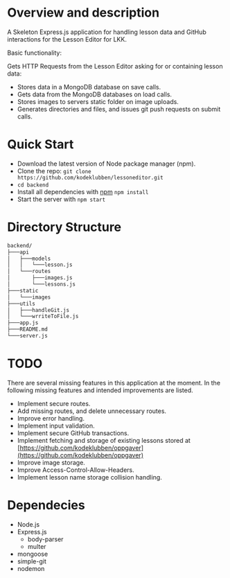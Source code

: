 # Overview and description

A Skeleton Express.js application for handling lesson data and GitHub interactions for the Lesson Editor for LKK.

Basic functionality:

Gets HTTP Requests from the Lesson Editor asking for or containing lesson data:

* Stores data in a MongoDB database on save calls.
* Gets data from the MongoDB databases on load calls.
* Stores images to servers static folder on image uploads.
* Generates directories and files, and issues git push requests on submit calls.

# Quick Start

* Download the latest version of Node package manager (npm). 
* Clone the repo: `git clone https://github.com/kodeklubben/lessoneditor.git`
* `cd backend`
* Install all dependencies with [npm](https://www.npmjs.com/) `npm install`
* Start the server with `npm start`

# Directory Structure

```bash
backend/
├───api
│   ├───models
│   │   └───lesson.js
│   └───routes
│       ├───images.js
│       └───lessons.js
├───static
│   └───images
├───utils
│   ├───handleGit.js
│   └───wrriteToFile.js
├───app.js
├───README.md
└───server.js
```

# TODO

There are several missing features in this application at the moment. In the following missing features and intended improvements are listed.

* Implement secure routes.
* Add missing routes, and delete unnecessary routes.
* Improve error handling.
* Implement input validation.
* Implement secure GitHub transactions.
* Implement fetching and storage of existing lessons stored at [https://github.com/kodeklubben/oppgaver](https://github.com/kodeklubben/oppgaver)
* Improve image storage.
* Improve Access-Control-Allow-Headers.
* Implement lesson name storage collision handling.

# Dependecies

* Node.js
* Express.js
    * body-parser
    * multer
* mongoose
* simple-git
* nodemon
